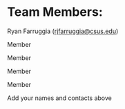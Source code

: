 # Team Members:

Ryan Farruggia (rjfarruggia@csus.edu)

Member

Member

Member

Member

Add your names and contacts above
